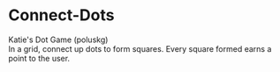 # Connect-Dots
Katie's Dot Game (poluskg) <br />
In a grid, connect up dots to form squares. Every square formed earns a point to the user.


